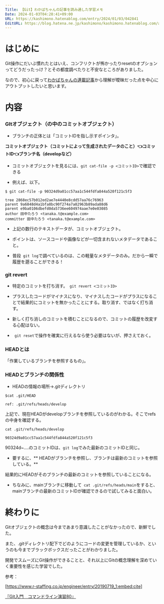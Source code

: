```yaml
---
Title: 【Git】わかばちゃんの記事を読み通した学習メモ
Date: 2024-01-03T04:28:41+09:00
URL: https://kashimono.hatenablog.com/entry/2024/01/03/042841
EditURL: https://blog.hatena.ne.jp/kashimono/kashimono.hatenablog.com/atom/entry/6801883189071859313
---
```


# はじめに

Git操作にだいぶ慣れたとはいえ、コンフリクトが怖かったりresetのオプションってどうだったっけ？とその都度調べたりと不安なところがありました。

なので、初心に戻って[わかばちゃんの連載記事](https://www.r-staffing.co.jp/engineer/entry/20190621_1)から理解が曖昧だった点を中心にアウトプットしたいと思います。


# 内容

### GItオブジェクト（の中のコミットオブジェクト）

- ブランチの正体とは「コミットIDを指し示すポインタ」。

**コミットオブジェクト（コミットによって生成されたデータのこと）👈コミットID👈ブランチ名（developなど）**

- コミットオブジェクトを見るには、```git cat-file -p <コミットID>```で確認できる

- 例えば、以下。

```
$ git cat-file -p 90324d9a01cc57aa1c544fdfa844a520f121c5f3

tree 2868ec57b012ed2ae7e4440e8cdd57aa76c76963
parent 9a6848d4a1bfa8bc90f274a7a82963b89ada88d6
parent e9ba0106dbefd0da5736ee604974aae7e0e03085
author 田中たろう <tanaka.t@example.com> 
committer 田中たろう <tanaka.t@example.com> 
```

- 上記の数行のテキストデータが、コミットオブジェクト。

- ポイントは、ソースコードや画像などが一切含まれないメタデータであること。

- 普段``` git log```で調べているのは、この軽量なメタデータのみ。だから一瞬で履歴を遡ることができる！

### git revert

- 特定のコミットを打ち消す。``` git revert <コミットID>```

- プラスしたコードがマイナスになり、マイナスしたコードがプラスになることで結果的にコミットを無かったことにする。取り消す、ではなく打ち消す。

- 新しく打ち消しのコミットを積むことになるので、コミットの履歴を改変する心配はない。

- ``` git reset```で操作を確実に行えるなら使う必要はないが、押さえておく。

### HEADとは

「作業しているブランチを参照するもの」。


### HEADとブランチの関係性


- HEADの情報の場所→.gitディレクトリ
```
$cat .git/HEAD

ref: .git/refs/heads/develop
```
上記で、現在HEADがdevelopブランチを参照しているのがわかる。そこでrefsの中身を確認する。

```
cat .git/refs/heads/develop

90324d9a01cc57aa1c544fdfa844a520f121c5f3
```

90324d~....のコミットIDは、```git log```でみた最新のコミットIDと同じ。


- 要するに、** HEADがブランチを参照し、ブランチは最新のコミットを参照している。**

結果的にHEADがそのブランチの最新のコミットを参照していることになる。

- ちなみに、mainブランチに移動して``` cat .git/refs/heads/main```をすると、mainブランチの最新のコミットIDが確認できるので試してみると面白い。



# 終わりに

Gitオブジェクトの概念は今まであまり意識したことがなかったので、新鮮でした。

また、.gitディレクトリ配下でどのようにコードの変更を管理しているか、というのも今までブラックボックスだったことがわかりました。

開発でスムーズにGit操作ができることと、それ以上にGitの概念理解を深めていく重要性を感じた学習でした。


参考：

[https://www.r-staffing.co.jp/engineer/entry/20190719_1:embed:cite]


[『Git入門　コマンドライン演習80』](https://www.amazon.co.jp/%E5%AE%9F%E5%8B%99%E3%83%AC%E3%83%99%E3%83%AB%E3%81%A7%E3%82%8F%E3%81%8B%E3%82%8B-%E4%BD%BF%E3%81%84%E3%81%93%E3%81%AA%E3%81%9B%E3%82%8B%E3%82%88%E3%81%86%E3%81%AB%E3%81%AA%E3%82%8BGit%E5%85%A5%E9%96%80%E3%82%B3%E3%83%9E%E3%83%B3%E3%83%89%E3%83%A9%E3%82%A4%E3%83%B3%E6%BC%94%E7%BF%9280-%E4%BA%95%E4%B8%8A%E9%A1%A7%E5%9F%BA/dp/4798066338)
